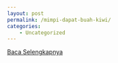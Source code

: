 ```yaml
---
layout: post
permalink: /mimpi-dapat-buah-kiwi/
categories:
    - Uncategorized
---
```


[Baca Selengkapnya](/03)